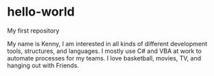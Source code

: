 # hello-world
My first repository

My name is Kenny, I am interested in all kinds of different development tools, structures, and languages. I mostly use C# and VBA at work to automate processes for my teams.
I love basketball, movies, TV, and hanging out with Friends.
